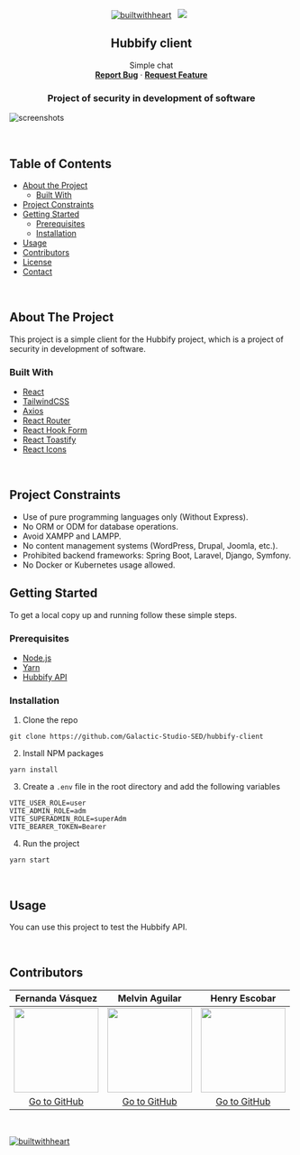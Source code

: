 <div id="top"></div>

<div align="center">
  
  [![builtwithheart](https://img.shields.io/badge/Build%20with-%E2%99%A5-red?style=for-the-badge)]() &nbsp;
  ![](https://img.shields.io/badge/Version-1.0.0-blue?style=for-the-badge) &nbsp;

  <h2 align="center">Hubbify client</h2>
  <p>
    Simple chat 
    <br />
    <a href="https://github.com/Galactic-Studio-SED/hubbify-client/issues"><strong>Report Bug</strong></a>
    ·
    <a href="https://github.com/Galactic-Studio-SED/hubbify-client/issues"><strong>Request Feature</strong></a>
    <br>
  </p>

  <h3 align="center">Project of security in development of software</h3>
</div>

![screenshots](https://github.com/Galactic-Studio-SED/hubbify-api/assets/90595158/387ea7de-59d3-482a-8550-333034afa660)

<br>

## Table of Contents

- [About the Project](#about-the-project)
  - [Built With](#built-with)
- [Project Constraints](#project-constraints)
- [Getting Started](#getting-started)
    - [Prerequisites](#prerequisites)
    - [Installation](#installation)
- [Usage](#usage)
- [Contributors](#contributors)
- [License](#license)
- [Contact](#contact)

<br>

## About The Project

This project is a simple client for the Hubbify project, which is a project of security in development of software.

### Built With

- [React](https://reactjs.org/)
- [TailwindCSS](https://tailwindcss.com/)
- [Axios](https://axios-http.com/docs/intro)
- [React Router](https://reactrouter.com/)
- [React Hook Form](https://react-hook-form.com/)
- [React Toastify](https://fkhadra.github.io/react-toastify/introduction)
- [React Icons](https://react-icons.github.io/react-icons/)

<br>


## Project Constraints

* Use of pure programming languages only (Without Express).
* No ORM or ODM for database operations.
* Avoid XAMPP and LAMPP.
* No content management systems (WordPress, Drupal, Joomla, etc.).
* Prohibited backend frameworks: Spring Boot, Laravel, Django, Symfony.
* No Docker or Kubernetes usage allowed.


## Getting Started

To get a local copy up and running follow these simple steps.

### Prerequisites

- [Node.js](https://nodejs.org/en/)
- [Yarn](https://yarnpkg.com/)
- [Hubbify API](https://github.com/Galactic-Studio-SED/hubbify-api)

### Installation

1. Clone the repo

```
git clone https://github.com/Galactic-Studio-SED/hubbify-client
```

2. Install NPM packages

```
yarn install
```

3. Create a `.env` file in the root directory and add the following variables

```
VITE_USER_ROLE=user
VITE_ADMIN_ROLE=adm
VITE_SUPERADMIN_ROLE=superAdm
VITE_BEARER_TOKEN=Bearer
```

4. Run the project

```
yarn start
```

<br>

## Usage

You can use this project to test the Hubbify API.

<br>

## Contributors

Fernanda Vásquez  | Melvin Aguilar | Henry Escobar
:---: | :---: | :---:
<img src="https://avatars.githubusercontent.com/u/82715400?v=4" width="150" />  | <img src="https://avatars.githubusercontent.com/u/90595158?v=4" width="150" /> | <img src="https://avatars.githubusercontent.com/u/90475134?v=4" width="150" />
[Go to GitHub](https://github.com/cam-vasquez)  | [Go to GitHub](https://github.com/MelvinAguilar) | [Go to GitHub](https://github.com/HenryLima07)

<br />

[![builtwithheart](https://forthebadge.com/images/badges/built-with-love.svg)]()

